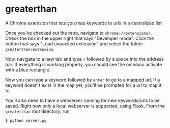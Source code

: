 # greaterthan
A Chrome extension that lets you map keywords to urls in a centralized list

Once you've checked out the repo, navigate to `chrome://extensions/`. Check the box in the upper right that says "Developer mode". Click the button that says "Load unpacked extension" and select the folder `greaterthan/extension`.

Now, navigate to a new tab and type `>` followed by a space into the address bar. If everything is working properly, you should see the omnibox activate with a blue rectangle.

Now you can type a keyword followed by `enter` to go to a mapped url. If a keyword doesn't exist in the map yet, you'll be prompted for a url to map it to.

You'll also need to have a webserver running for new keywords/urls to be saved. Right now only a local webserver is supported, using Flask. From the `greaterthan` root directory, run
```
$ python server.py
```
